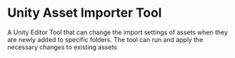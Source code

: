 # Unity Asset Importer Tool
 A Unity Editor Tool that can change the import settings of assets when they are newly added to specific folders. The tool can run and apply the necessary changes to existing assets
